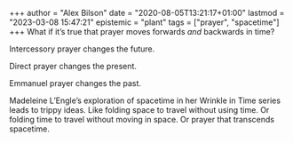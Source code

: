 +++
author = "Alex Bilson"
date = "2020-08-05T13:21:17+01:00"
lastmod = "2023-03-08 15:47:21"
epistemic = "plant"
tags = ["prayer", "spacetime"]
+++
What if it’s true that prayer moves forwards _and_ backwards in time?

Intercessory prayer changes the future.

Direct prayer changes the present.

Emmanuel prayer changes the past.

Madeleine L’Engle’s exploration of spacetime in her Wrinkle in Time series leads to trippy ideas. Like folding space to travel without using time. Or folding time to travel without moving in space. Or prayer that transcends spacetime.

